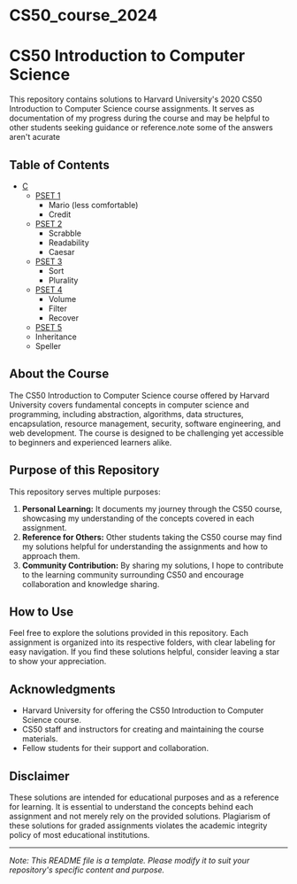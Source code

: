 # CS50_course_2024
# CS50 Introduction to Computer Science

This repository contains solutions to Harvard University's 2020 CS50 Introduction to Computer Science course assignments. It serves as documentation of my progress during the course and may be helpful to other students seeking guidance or reference.note some of the answers aren't acurate

## Table of Contents

- [C](#c)
  - [PSET 1](#pset-1)
    - Mario (less comfortable)
    - Credit
  - [PSET 2](#pset-2)
    - Scrabble
    - Readability
    - Caesar
  - [PSET 3](#pset-3)
    - Sort
    - Plurality
  - [PSET 4](#pset-4)
    - Volume
    - Filter
    - Recover
   - [PSET 5](#pset-5)
    - Inheritance
    - Speller

## About the Course

The CS50 Introduction to Computer Science course offered by Harvard University covers fundamental concepts in computer science and programming, including abstraction, algorithms, data structures, encapsulation, resource management, security, software engineering, and web development. The course is designed to be challenging yet accessible to beginners and experienced learners alike.

## Purpose of this Repository

This repository serves multiple purposes:

1. **Personal Learning:** It documents my journey through the CS50 course, showcasing my understanding of the concepts covered in each assignment.
2. **Reference for Others:** Other students taking the CS50 course may find my solutions helpful for understanding the assignments and how to approach them.
3. **Community Contribution:** By sharing my solutions, I hope to contribute to the learning community surrounding CS50 and encourage collaboration and knowledge sharing.

## How to Use

Feel free to explore the solutions provided in this repository. Each assignment is organized into its respective folders, with clear labeling for easy navigation. If you find these solutions helpful, consider leaving a star to show your appreciation.

## Acknowledgments

- Harvard University for offering the CS50 Introduction to Computer Science course.
- CS50 staff and instructors for creating and maintaining the course materials.
- Fellow students for their support and collaboration.

## Disclaimer

These solutions are intended for educational purposes and as a reference for learning. It is essential to understand the concepts behind each assignment and not merely rely on the provided solutions. Plagiarism of these solutions for graded assignments violates the academic integrity policy of most educational institutions.

---
*Note: This README file is a template. Please modify it to suit your repository's specific content and purpose.*
